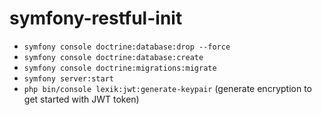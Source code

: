 # symfony-restful-init

* ``` symfony console doctrine:database:drop --force ```
* ``` symfony console doctrine:database:create ```
* ``` symfony console doctrine:migrations:migrate ```
* ``` symfony server:start ```
* ``` php bin/console lexik:jwt:generate-keypair ``` (generate encryption to get started with JWT token)
